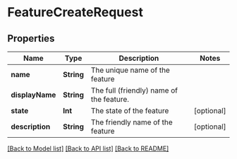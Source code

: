 # FeatureCreateRequest

## Properties
Name | Type | Description | Notes
------------ | ------------- | ------------- | -------------
**name** | **String** | The unique name of the feature | 
**displayName** | **String** | The full (friendly) name of the feature. | 
**state** | **Int** | The state of the feature | [optional] 
**description** | **String** | The friendly name of the feature | [optional] 

[[Back to Model list]](../README.md#documentation-for-models) [[Back to API list]](../README.md#documentation-for-api-endpoints) [[Back to README]](../README.md)


